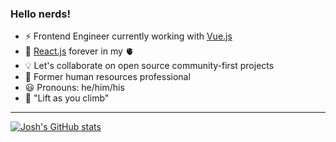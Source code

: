 ### Hello nerds! 

- :zap: Frontend Engineer currently working with [Vue.js](https://vuejs.org/)
- :file_folder: [React.js](http://reactjs.org/) forever in my 🫀
- :bulb: Let's collaborate on open source community-first projects
- :scroll: Former human resources professional
- :smiley: Pronouns: he/him/his
- :climbing: "Lift as you climb"

<!--
**jwu910/jwu910** is a ✨ _special_ ✨ repository because its `README.md` (this file) appears on your GitHub profile.

Here are some ideas to get you started:

- 🔭 I’m currently working on ...
- 🌱 I’m currently learning ...
- 👯 I’m looking to collaborate on ...
- 🤔 I’m looking for help with ...
- 💬 Ask me about ...
- 📫 How to reach me: ...
- 😄 Pronouns: ...
- ⚡ Fun fact: ...
-->

<hr>

[![Josh's GitHub stats](https://github-readme-stats.vercel.app/api?username=jwu910)](https://github.com/anuraghazra/github-readme-stats)
